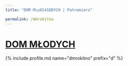 ```yaml
---
title: "DOM M\u0141ODYCH | Patromierz"

permalink: /dmrokitno
---
```


# [DOM MŁODYCH](https://patronite.pl/dmrokitno)

{% include profile.md name="dmrokitno" prefix="d" %}
